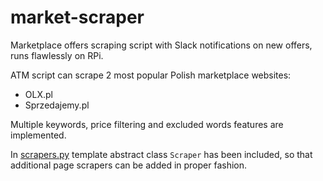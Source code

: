 # market-scraper
Marketplace offers scraping script with Slack notifications on new offers, runs flawlessly on RPi.

ATM script can scrape 2 most popular Polish marketplace websites:
- OLX.pl
- Sprzedajemy.pl

Multiple keywords, price filtering and excluded words features are implemented.

In [scrapers.py](scrapers.py) template abstract class ```Scraper``` has been included, so that additional page scrapers can be added in proper fashion.
